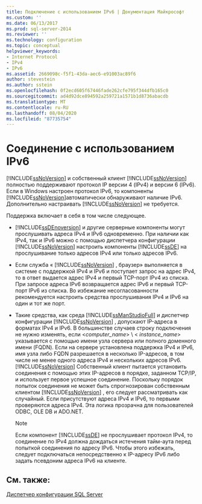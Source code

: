 ```yaml
---
title: Подключение с использованием IPv6 | Документация Майкрософт
ms.custom: ''
ms.date: 06/13/2017
ms.prod: sql-server-2014
ms.reviewer: ''
ms.technology: configuration
ms.topic: conceptual
helpviewer_keywords:
- Internet Protocol
- IPv4
- IPv6
ms.assetid: 2669098c-f5f1-43da-aec6-e91003ac89f6
author: stevestein
ms.author: sstein
ms.openlocfilehash: 0f2ecd605f67446fade262cfe795f344dfb165c0
ms.sourcegitcommit: ad4d92dce894592a259721a1571b1d8736abacdb
ms.translationtype: MT
ms.contentlocale: ru-RU
ms.lasthandoff: 08/04/2020
ms.locfileid: "87735754"
---
```

# <a name="connecting-using-ipv6"></a>Соединение с использованием IPv6
  [!INCLUDE[ssNoVersion](../../includes/ssnoversion-md.md)] и собственный клиент [!INCLUDE[ssNoVersion](../../includes/ssnoversion-md.md)] полностью поддерживают протокол IP версии 4 (IPv4) и версии 6 (IPv6). Если в Windows настроен протокол IPv6, то компоненты [!INCLUDE[ssNoVersion](../../includes/ssnoversion-md.md)]автоматически обнаруживают наличие IPv6. Дополнительно настраивать [!INCLUDE[ssNoVersion](../../includes/ssnoversion-md.md)] не требуется.  
  
 Поддержка включает в себя в том числе следующее.  
  
-   [!INCLUDE[ssDEnoversion](../../includes/ssdenoversion-md.md)] и другие серверные компоненты могут прослушивать адреса IPv4 и IPv6 одновременно. При наличии как IPv4, так и IPv6 можно с помощью диспетчера конфигурации [!INCLUDE[ssNoVersion](../../includes/ssnoversion-md.md)] настроить компоненты [!INCLUDE[ssDE](../../includes/ssde-md.md)] на прослушивание только адресов IPv4 или только адресов IPv6.  
  
-   Если служба « [!INCLUDE[ssNoVersion](../../includes/ssnoversion-md.md)] , браузер» выполняется в системе с поддержкой IPv4 и IPv6 и поступает запрос на адрес IPv4, то в ответ выдается адрес IPv4 и первый TCP-порт IPv4 из списка. При запросе адреса IPv6 возвращается адрес IPv6 и первый TCP-порт IPv6 из списка. Во избежание несогласованности рекомендуется настроить средства прослушивания IPv4 и IPv6 на один и тот же порт.  
  
-   Такие средства, как среда [!INCLUDE[ssManStudioFull](../../includes/ssmanstudiofull-md.md)] и диспетчер конфигурации [!INCLUDE[ssNoVersion](../../includes/ssnoversion-md.md)] , допускают IP-адреса в форматах IPv4 и IPv6. В большинстве случаев строку подключения не нужно изменять, если \<*computer_name*> \\ < *instance_name*> указывается с помощью имени узла сервера или полного доменного имени (FQDN). Если на сервере установлена поддержка IPv4 и IPv6, имя узла либо FQDN разрешается в несколько IP-адресов, в том числе не менее одного адреса IPv4 и нескольких адресов IPv6. [!INCLUDE[ssNoVersion](../../includes/ssnoversion-md.md)] Собственный клиент пытается установить соединения с помощью этих IP-адресов в порядке, заданном TCP/IP, и использует первое успешное соединение. Поскольку порядок попыток соединения не может быть спрогнозирован собственным клиентом [!INCLUDE[ssNoVersion](../../includes/ssnoversion-md.md)] , его следует рассматривать как случайный. Если присутствуют адреса IPv4 и IPv6, то первыми проверяются адреса IPv4. Эта логика прозрачна для пользователей ODBC, OLE DB и ADO.NET.  
  
    > [!NOTE]  
    >  Если компонент [!INCLUDE[ssDE](../../includes/ssde-md.md)] не прослушивает протокол IPv4, то соединение по IPv4 должна дождаться истечения тайм-аута перед попыткой соединения по адресу IPv6. Чтобы этого избежать, следует подключаться непосредственно к IP-адресу IPv6 либо задать псевдоним адреса IPv6 на клиенте.  
  
## <a name="see-also"></a>См. также:  
 [Диспетчер конфигурации SQL Server](../../relational-databases/sql-server-configuration-manager.md)  
  
  
